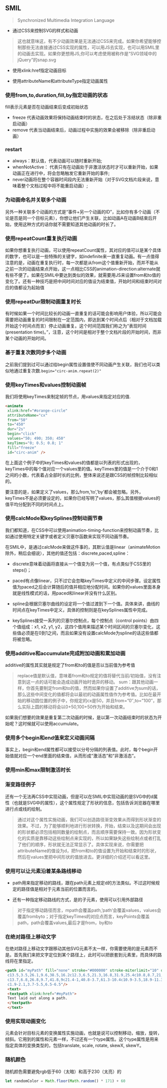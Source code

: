 ## SMIL
> Synchronized Multimedia Integration Language

- 通过CSS来控制SVG的样式和动画
> 这也就意味这，有不少动画效果是无法通过CSS来完成。如果你希望能够控制那些无法直接通过CSS实现的属性，可以用JS去实现，也可以用SMIL里的动画去实现。如果你更想用JS,你可以考虑使用被称作是“SVG领域中的jQuery”的snap.svg

- 使用xlink:href指定动画目标

- 使用attributeName和attributeType指定动画属性

### 使用from,to,duration,fill,by指定动画的状态

fill表示元素是否在动画结束后变成初始状态
- freeze 代表动画效果将保持动画结束时的状态，在之后处于冻结状态（除非重启动画）
- remove 代表当动画结束后，动画过程中实施的效果会被移除（除非重启动画）

### restart

- always：默认值，代表动画可以随时重新开始;
- whenNotActive： 代表只有在动画处于非激活状态时才可以重新开始，如果动画正在进行中，将会忽略触发它重新开始的事件;
- never动画将在整个容器时间段内无法重新开始（对于SVG文档片段来说，意味着整个文档过程中将不能重启动画）;

### 为动画命名并关联多个动画
另外一种关联多个动画的方式是“事件+另一个动画的ID”，比如你有多个动画（不论是否是同一个目标元素），你想让他们产生关联，比如动画A在动画B结束后开始，使用这种方式的话你就不需要知道其他动画的时长了。

### 使用repeatCount重复执行动画
如果你想重复执行动画，可以使用repeatCount属性，其对应的值可以是某个具体的数字，也可以是一些特殊的关键字，如indefinite来一直重复动画。有一点值得注意的是，动画在重复执行时，每一次都是从from这个值重新开始，而并不能从之前一次的动画结束点开始，这一点相比CSS的animation-direction:alternate就有些不便了。如果在SMIL中要达到类似的效果，就需要用JS来设置from和to值的变化了。还有一种技巧是把中间时间对应的值设为结束值，开始时间和结束时间对应的值都设为起始值

### 使用repeatDur限制动画重复时长
有时候如果一个时间比较长的动画一直重复的话可能会影响用户体验，所以可能会需要把动画重复的时间限制在一定范围内，即达到某个时间点后（相对于文档加载开始这个时间点而言）停止动画重复。这个时间范围我们称之为“表现时间(presentation time)。”，注意，这个时间是相对于整个文档片段的开始时间，而非某个动画的开始时间。

### 基于重复次数同步多个动画
之前我们提到过可以通过给begin属性设置值使不同动画产生关联，我们也可以类似地通过重复次数.`begin="circ-anim.repeat(2)"`

### 使用keyTimes和values控制动画帧
我们将使用keyTimes来制定帧的节点，用values来指定对应的值.

```html
<animate
 xlink:href="#orange-circle"
 attributeName="cx"
 from="50"
 to="450"
 dur="2s"
 begin="click"
 values="50; 490; 350; 450"
 keyTimes="0; 0.5; 0.8; 1"
 fill="freeze"
 id="circ-anim" />
```
在上面这个例子中的keyTimes和values的值都是以列表的形式出现的，keyTimes中的每个值对应一个values里的值。keyTimes里的值是一个介于0和1之间的小数，代表着占全部时长的比例，整体来说还是跟CSS的帧控制比较相似的。

要注意的是，如果定义了values，那么from,’to’,’by’都会被忽略。另外，keyTimes不是必须要设定的，如果你已经写明了values，那么其值根据values的值平均分配到不同的时间点上。

### 使用calcMode和keySplines控制动画节奏
我们都知道，在CSS中可以使用animation-timing-function来控制动画节奏，比如通过使用特定关键字或者定义贝塞尔函数来实现不同动画节奏。

在SMIL中，是通过calcMode来做这件事的，其默认值是linear（animateMotion除外，稍后会细说），其他的值还包括：discrete,paced,spline：

- discrete意味着动画将直接从一个值变为另一个值，有点类似于CSS里的steps()；
- paced有点像linear，只不过它会忽略keyTimes中定义的中间步骤。设定属性值为paced之后会计算随后的值并相应地分配时间。如果你的values里面本身就是线性模式的话，用paced和linear并没有什么区别。
- spline会根据贝塞尔曲线的设定将一个值过渡到下一个值。具体来讲，曲线的时间点在keyTimes中定义，具体的控制则是在keySplines属性中完成。

- keySplines接受一系列的贝塞尔控制点，每个控制点（control points）由四个值组成：x1, x2, y1, y2，这四个值用来描述某个时间区间的贝塞尔变化，这些值必须是在0到1之间，而且如果没有设置calcMode为spline的话这些值都将被忽略。

### 使用additive和accumulate完成附加动画和累加动画

additive的属性其实就是规定了from和to的值是否以当前值为参考值
> replace值是默认值，意味着from和to规定的值将替代当前/初始值，没有注意到这一点的话可能会造成动画开始时诡异的移动。
> sum：跟其他动画一样，你首先要制定from和to的值，然而如果你设置了additive为sum的话，那么这些中间变化的值都将会以最初的动画属性值作为参考值。比如在最开始的移动圆位置的例子中，你规定的cx是50，并且from=”0″,to=”100″，那么实际上圆的移动将会以0+50,100+50作为开始和结束。

如果我们想要的效果是重复第二次动画的时候，是以第一次动画结束时的状态为开始呢？这时候就可以使用accumulate。

### 使用多个begin和end值来定义动画间隔

事实上，begin和end属性都可以接受以分号分隔的列表值。此时，每个begin开始值就对应一个end里面的结束值，从而形成“激活态”和“非激活态”。

### 使用min和max限制激活时长

### 渐变路径例子
还有一个无法再CSS中实现动画，但是可以在SMIL中实现动画的是SVG<path>中的d属性（也就是SVG中的<path>属性），这个属性规定了形状的信息，包括告诉浏览器在哪里进行点或线的绘制。
> 通过对这个属性实施动画，我们可以创造路径渐变效果从而得到形状渐变的效果。不过，为了能够顺利地进行形状转换，开始，结束以及这期间会出现的形状都必须包括相同数量的绘制点，而且顺序需要保持一致。因为形状变化的实质是靠移动这些绘制点来实现的，所以如果缺失这些绘制点或者打乱了他们的顺序，形状就无法正常显示了。具体实现来说，你需要把attributeName的值设为d，把from和to的值设置为开始和结束时的形状，然后在values里把中间形状的值放进去。更详细的介绍还可以看这里。

### 使用<animateMotion>可以让元素沿着某条路线移动

- path用来指定移动的路线，跟在path元素上规定d的方法类似。不过这时候规定的路径值是相对于元素当前的位置而言的。

- 还有一种指定移动路线的方式<mpath>，<mpath>是<animateMotion>的子元素，使用<mpath>可以引用外部路径

> 对于指定移动路径而言，mpath会覆盖path,’path’会覆盖values，values会覆盖frombyto；对于指定keyTimes的对应点而言，keyPoints会覆盖path，path会覆盖values,最后才是from，by和to

### 在绝对路径上移动文字
在绝对路径上移动文字跟移动其他SVG元素不太一样，你需要使用的是<animate>元素而不是<animateMotion>。首先我们来把文字定位到某个路径上，此时可以把<textPath>嵌套到<text>元素里，而具体的路线将在<textPath>里指定。

```html
<path id="myPath" fill="none" stroke="#000000" stroke-miterlimit="10" d="M91.4,104.2c3.2-3.4,18.4-0.6,23.4-0.6c5.7,0.1,10.8,0.9,16.3,2.3
 c13.5,3.5,26.1,9.6,38.5,16.2c12.3,6.5,21.3,16.8,31.9,25.4c10.8,8.7,21,18.3,31.7,26.9c9.3,7.4,20.9,11.5,31.4,16.7
 c13.7,6.8,26.8,9.7,41.8,9c21.4-1,40.8-3.7,61.3-10.4c10.9-3.5,18.9-11.3,28.5-17.8c5.4-3.7,10.4-6.7,14.8-11.5
 c1.9-2.1,3.7-5.5,6.5-6.5"/>
 <text>
 <textpath xlink:href="#myPath">
 Text laid out along a path.
 </textpath>
 </text>
```

### 使用实现动画变化
<animateTransform>元素会针对目标元素的变换属性实施动画，也就是说可以控制移动，缩放，旋转，倾斜。它用到的属性和<animate>元素一样，不过还有一个type属性。这个type属性是用来指定具体的变换类型的，包括translate, scale, rotate, skewX, skewY。


### 随机颜色
随机颜色需要避免rgb低于60（太暗）和高于230（太亮）的
```javascript
let randomColor = Math.floor(Math.random() * 171) + 60
```
